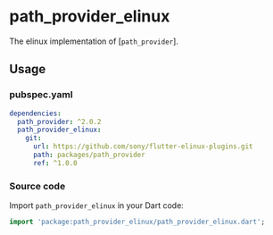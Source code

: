# path\_provider\_elinux
The elinux implementation of [`path_provider`].

## Usage

### pubspec.yaml
```Yaml
dependencies:
  path_provider: ^2.0.2
  path_provider_elinux:
    git:
      url: https://github.com/sony/flutter-elinux-plugins.git
      path: packages/path_provider
      ref: ^1.0.0
```

### Source code
Import `path_provider_elinux` in your Dart code:

```Dart
import 'package:path_provider_elinux/path_provider_elinux.dart';
```
